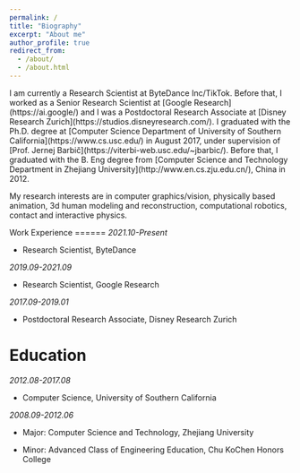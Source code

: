 ```yaml
---
permalink: /
title: "Biography"
excerpt: "About me"
author_profile: true
redirect_from: 
  - /about/
  - /about.html
---
```

<p>
I am currently a Research Scientist at ByteDance Inc/TikTok. Before that, I worked as a Senior Research Scientist at [Google Research](https://ai.google/) and I was a Postdoctoral Research Associate at [Disney Research Zurich](https://studios.disneyresearch.com/). I graduated with the Ph.D. degree at [Computer Science Department of University of Southern California](https://www.cs.usc.edu/) in August 2017, under supervision of [Prof. Jernej Barbič](https://viterbi-web.usc.edu/~jbarbic/). Before that, I graduated with the B. Eng degree from [Computer Science and Technology Department in Zhejiang University](http://www.en.cs.zju.edu.cn/), China in 2012. 
<p>
<p>
My research interests are in computer graphics/vision, physically based animation, 3d human modeling and reconstruction, computational robotics, contact and interactive physics. 
</p>
Work Experience
======
<i>2021.10-Present</i>
<ul>
  <li>
  <p>Research Scientist, ByteDance</p>
  </li>
</ul>
<i>2019.09-2021.09</i>
<ul>
  <li>
  <p>Research Scientist, Google Research</p>
  </li>
</ul>
<i>2017.09-2019.01</i>
<ul>
  <li>
  <p>Postdoctoral Research Associate, Disney Research Zurich</p>
  </li>
</ul>

Education
======
<i>2012.08-2017.08</i>
<ul>
  <li>
  <p>Computer Science, University of Southern California</p>
  </li>
</ul>
<i>2008.09-2012.06</i>
<ul>
  <li>
  <p>Major: Computer Science and Technology, Zhejiang University</p>
  </li>
  <li>
  <p>Minor: Advanced Class of Engineering Education, Chu KoChen Honors College</p>
  </li>
</ul>
